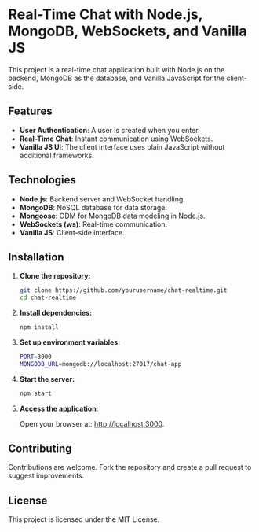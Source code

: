 # Real-Time Chat with Node.js, MongoDB, WebSockets, and Vanilla JS

This project is a real-time chat application built with Node.js on the backend, MongoDB as the database, and Vanilla JavaScript for the client-side.

## Features

- **User Authentication**: A user is created when you enter.
- **Real-Time Chat**: Instant communication using WebSockets.
- **Vanilla JS UI**: The client interface uses plain JavaScript without additional frameworks.

## Technologies

- **Node.js**: Backend server and WebSocket handling.
- **MongoDB**: NoSQL database for data storage.
- **Mongoose**: ODM for MongoDB data modeling in Node.js.
- **WebSockets (ws)**: Real-time communication.
- **Vanilla JS**: Client-side interface.

## Installation

1. **Clone the repository:**

   ```bash
   git clone https://github.com/yourusername/chat-realtime.git
   cd chat-realtime

2. **Install dependencies:**

   ```bash
   npm install

3. **Set up environment variables:**

   ```bash
   PORT=3000
   MONGODB_URL=mongodb://localhost:27017/chat-app

4. **Start the server:**

   ```bash
   npm start

5. **Access the application**:

   Open your browser at: [http://localhost:3000](http://localhost:3000).

## Contributing

Contributions are welcome. Fork the repository and create a pull request to suggest improvements.

## License

This project is licensed under the MIT License.
